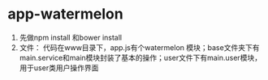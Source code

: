 # app-watermelon
1. 先做npm install 和bower install
2. 文件：
代码在www目录下，app.js有个watermelon 模块；base文件夹下有main.service和main模块封装了基本的操作；user文件下有main.user模块，用于user类用户操作界面
